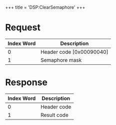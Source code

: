 +++
title = 'DSP:ClearSemaphore'
+++

# Request

| Index Word | Description                |
|------------|----------------------------|
| 0          | Header code \[0x00090040\] |
| 1          | Semaphore mask             |

# Response

| Index Word | Description |
|------------|-------------|
| 0          | Header code |
| 1          | Result code |